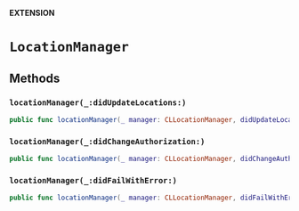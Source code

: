 **EXTENSION**

# `LocationManager`

## Methods
### `locationManager(_:didUpdateLocations:)`

```swift
public func locationManager(_ manager: CLLocationManager, didUpdateLocations locations: [CLLocation])
```

### `locationManager(_:didChangeAuthorization:)`

```swift
public func locationManager(_ manager: CLLocationManager, didChangeAuthorization status: CLAuthorizationStatus)
```

### `locationManager(_:didFailWithError:)`

```swift
public func locationManager(_ manager: CLLocationManager, didFailWithError error: Error)
```
